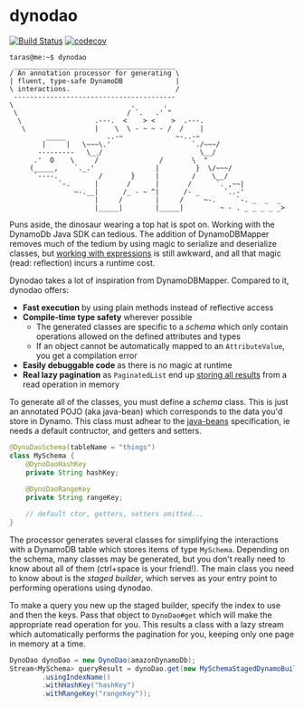 # dynodao
[![Build Status](https://travis-ci.org/dynodao/dynodao.svg?branch=master)](https://travis-ci.org/dynodao/dynodao)
[![codecov](https://codecov.io/gh/dynodao/dynodao/branch/master/graph/badge.svg)](https://codecov.io/gh/dynodao/dynodao)
```
taras@me:~$ dynodao
 ________________________________________
/ An annotation processor for generating \
| fluent, type-safe DynamoDB             |
\ interactions.                          /
 ----------------------------------------
\                             .       .
 \                           / `.   .' " 
  \                  .---.  <    > <    >  .---.
   \                 |    \  \ - ~ ~ - /  /    |
         _____          ..-~             ~-..-~
        |     |   \~~~\.'                    `./~~~/
       ---------   \__/                        \__/
      .'  O    \     /               /       \  " 
     (_____,    `._.'               |         }  \/~~~/
      `----.          /       }     |        /    \__/
            `-.      |       /      |       /      `. ,~~|
                ~-.__|      /_ - ~ ^|      /- _      `..-'   
                     |     /        |     /     ~-.     `-. _  _  _
                     |_____|        |_____|         ~ - . _ _ _ _ _>
```

Puns aside, the dinosaur wearing a top hat is spot on. Working with the DynamoDb Java SDK can tedious. The addition of DynamoDBMapper removes much of the tedium by using magic to serialize and deserialize classes, but [working with expressions](https://docs.aws.amazon.com/amazondynamodb/latest/developerguide/DynamoDBMapper.QueryScanExample.html) is still awkward, and all that magic (read: reflection) incurs a runtime cost.

Dynodao takes a lot of inspiration from DynamoDBMapper. Compared to it, dynodao offers:

* **Fast execution** by using plain methods instead of reflective access
* **Compile-time type safety** wherever possible
  * The generated classes are specific to a *schema* which only contain operations allowed on the defined attributes and types
  * If an object cannot be automatically mapped to an `AttributeValue`, you get a compilation error
* **Easily debuggable code** as there is no magic at runtime
* **Real lazy pagination** as `PaginatedList` end up [storing all results](https://github.com/puppetlabs/aws-sdk-for-java/blob/master/src/main/java/com/amazonaws/services/dynamodb/datamodeling/PaginatedList.java#L121) from a read operation in memory

To generate all of the classes, you must define a *schema* class. This is just an annotated POJO (aka java-bean) which corresponds to the data you'd store in Dynamo. This class must adhear to the [java-beans](https://en.wikipedia.org/wiki/JavaBeans) specification, ie needs a default contructor, and getters and setters.

```java
@DynoDaoSchema(tableName = "things")
class MySchema {
    @DynoDaoHashKey
    private String hashKey;
    
    @DynoDaoRangeKey
    private String rangeKey;

    // default ctor, getters, setters omitted...
}
```

The processor generates several classes for simplifying the interactions with a DynamoDB table which stores items of type `MySchema`. Depending on the schema, many classes may be generated, but you don't really need to know about all of them (ctrl+space is your friend!). The main class you need to know about is the *staged builder*, which serves as your entry point to performing operations using dynodao.

To make a query you new up the staged builder, specify the index to use and then the keys. Pass that object to `DynoDao#get` which will make the appropriate read operation for you. This results a class with a lazy stream which automatically performs the pagination for you, keeping only one page in memory at a time.

```java
DynoDao dynoDao = new DynoDao(amazonDynamoDb);
Stream<MySchema> queryResult = dynoDao.get(new MySchemaStagedDynamoBuilder()
        .usingIndexName()
        .withHashKey("hashKey")
        .withRangeKey("rangeKey"));
```
